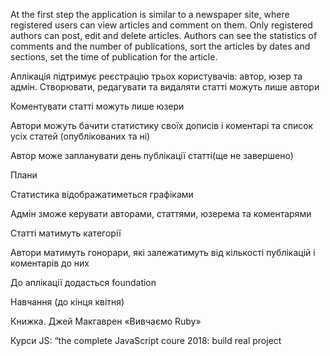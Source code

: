 At the first step the application is similar to a newspaper site, where registered users can view articles and comment on them.
Only registered authors can post, edit and delete articles.
Authors can see the statistics of comments and the number of publications, sort the articles by dates and sections,
set the time of publication for the article.


Аплікація підтримує реєстрацію трьох користувачів: автор, юзер та адмін. Створювати, редагувати та видаляти статті можуть лише автори

Коментувати статті можуть лише юзери

Автори можуть бачити статистику своїх дописів і коментарі та список усіх статей (опублікованих та ні)

Автор може запланувати день публікації статті(ще не завершено)

Плани

Статистика відображатиметься графіками

Адмін зможе керувати авторами, статтями, юзерема та коментарями

Статті матимуть категорії

Автори матимуть гонорари, які залежатимуть від кількості публікацій і коментарів до них

До аплікації додасться foundation



Навчання (до кінця квітня)

Книжка. Джей Макгаврен «Вивчаємо Ruby»

Курси JS: “the complete JavaScript coure 2018: build real project
